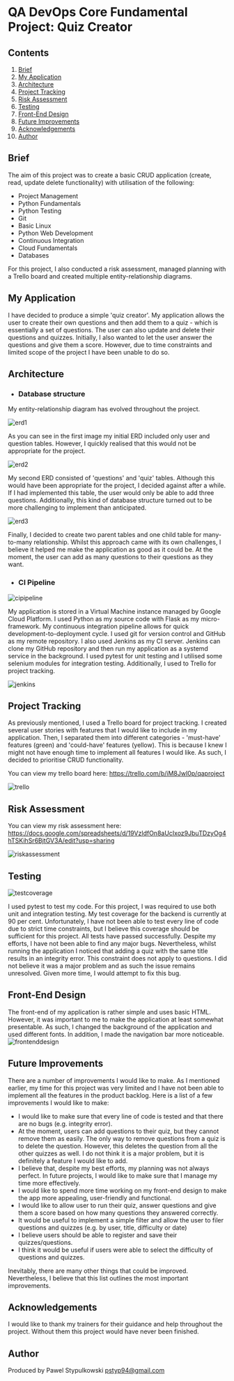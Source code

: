 # QA DevOps Core Fundamental Project: Quiz Creator


## Contents
1. [Brief](#brief)
2. [My Application](#my-application)
3. [Architecture](#architecture)
4. [Project Tracking](#project-tracking)
5. [Risk Assessment](#risk-assessment)
6. [Testing](#testing)
7. [Front-End Design](#front-end-design)
8. [Future Improvements](#future-improvements)
9. [Acknowledgements](#acknowledgements)
10. [Author](#author)



## Brief
The aim of this project was to create a basic CRUD application (create, read, update delete functionality) with utilisation of the following:
* Project Management
* Python Fundamentals
* Python Testing
* Git
* Basic Linux
* Python Web Development
* Continuous Integration
* Cloud Fundamentals
* Databases

For this project, I also conducted a risk assessment, managed planning with a Trello board and created multiple entity-relationship diagrams.  

## My Application

I have decided to produce a simple 'quiz creator'. My application allows the user to create their own questions and then add them to a quiz - which is essentially a set of questions. The user can also update and delete their questions and quizzes. Initially, I also wanted to let the user answer the questions and give them a score. However, due to time constraints and limited scope of the project I have been unable to do so. 

## Architecture

* ### Database structure

My entity-relationship diagram has evolved throughout the project. 

![erd1](https://github.com/pstyp/images/blob/master/Erd1.png)

As you can see in the first image my initial ERD included only user and question tables. However, I quickly realised that this would not be appropriate for the project.

![erd2](https://github.com/pstyp/images/blob/master/Erd2.png)

My second ERD consisted of 'questions' and 'quiz' tables. Although this would have been appropriate for the project, I decided against after a while. If I had implemented this table, the user would only be able to add three questions. Additionally, this kind of database structure turned out to be more challenging to implement than anticipated. 

![erd3](https://github.com/pstyp/images/blob/master/Erd3.png)

Finally, I decided to create two parent tables and one child table for many-to-many relationship. Whilst this approach came with its own challenges, I believe it helped me make the application as good as it could be. At the moment, the user can add as many questions to their questions as they want. 

* ### CI Pipeline

![cipipeline](https://github.com/pstyp/images/blob/master/CI%20pipeline.png)

My application is stored in a Virtual Machine instance managed by Google Cloud Platform. I used Python as my source code with Flask as my micro-framework. My continuous integration pipeline allows for quick development-to-deployment cycle. I used git for version control and GitHub as my remote repository. I also used Jenkins as my CI server. Jenkins can clone my GitHub repository and then run my application as a systemd service in the background. I used pytest for unit testing and I utilised some selenium modules for integration testing. Additionally, I used to Trello for project tracking.

![jenkins](https://github.com/pstyp/images/blob/master/jenkins.png)

## Project Tracking

As previously mentioned, I used a Trello board for project tracking. I created several user stories with features that I would like to include in my application. Then, I separated them into different categories - 'must-have' features (green) and 'could-have' features (yellow). This is because I knew I might not have enough time to implement all features I would like. As such, I decided to prioritise CRUD functionality. 

You can view my trello board here: https://trello.com/b/iM8JwI0p/qaproject

![trello](https://github.com/pstyp/images/blob/master/Trello.png)

## Risk Assessment

You can view my risk assessment here: https://docs.google.com/spreadsheets/d/19VzldfOn8aUcIxoz9JbuTDzyOg4hTSKihSr6BjtGV3A/edit?usp=sharing

![riskassessment](https://github.com/pstyp/images/blob/master/Risk_assessment.png)


## Testing

![testcoverage](https://github.com/pstyp/images/blob/master/test_coverage.png)

I used pytest to test my code. For this project, I was required to use both unit and integration testing. My test coverage for the backend is currently at 90 per cent. Unfortunately, I have not been able to test every line of code due to strict time constraints, but I believe this coverage should be sufficient for this project. All tests have passed successfully. Despite my efforts, I have not been able to find any major bugs. Nevertheless, whilst running the application I noticed that adding a quiz with the same title results in an integrity error. This constraint does not apply to questions. I did not believe it was a major problem and as such the issue remains unresolved. Given more time, I would attempt to fix this bug. 

## Front-End Design

The front-end of my application is rather simple and uses basic HTML. However, it was important to me to make the application at least somewhat presentable. As such, I changed the background of the application and used different fonts. In addition, I made the navigation bar more noticeable. 
![frontenddesign](https://github.com/pstyp/images/blob/master/frontend.png)

## Future Improvements

There are a number of improvements I would like to make. As I mentioned earlier, my time for this project was very limited and I have not been able to implement all the features in the product backlog. Here is a list of a few improvements I would like to make:
* I would like to make sure that every line of code is tested and that there are no bugs (e.g. integrity error).
* At the moment, users can add questions to their quiz, but they cannot remove them as easily. The only way to remove questions from a quiz is to delete the question. However, this deletes the question from all the other quizzes as well. I do not think it is a major problem, but it is definitely a feature I would like to add.
* I believe that, despite my best efforts, my planning was not always perfect. In future projects, I would like to make sure that I manage my time more effectively. 
* I would like to spend more time working on my front-end design to make the app more appealing, user-friendly and functional. 
* I would like to allow user to run their quiz, answer questions and give them a score based on how many questions they answered correctly. 
* It would be useful to implement a simple filter and allow the user to filer questions and quizzes (e.g. by user, title, difficulty or date)
* I believe users should be able to register and save their quizzes/questions.
* I think it would be useful if users were able to select the difficulty of questions and quizzes. 

Inevitably, there are many other things that could be improved. Nevertheless, I believe that this list outlines the most important improvements.  

## Acknowledgements

I would like to thank my trainers for their guidance and help throughout the project. Without them this project would have never been finished. 

## Author

Produced by Pawel Stypulkowski
pstyp94@gmail.com
